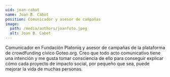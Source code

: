 ```yaml
---
uid: joan-cabot
name: Joan B. Cabot
position: Comunicador y asesor de campañas
image:
  path: /media/authors/joanfoto.jpeg
  alt: Joan B. Cabot
---
```

Comunicador en Fundación Platoniq y asesor de campañas de la plataforma de crowdfunding cívico Goteo.org. Creo que todo acto comunicativo tiene una intención y me gusta tomar consciencia de ello para conseguir explicar cómo cada proyecto de impacto social, por pequeño que sea, puede mejorar la vida de muchas personas.
